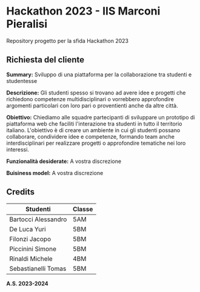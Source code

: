 # Hackathon 2023 - IIS Marconi Pieralisi

Repository progetto per la sfida Hackathon 2023

## Richiesta del cliente

**Summary:**
Sviluppo di una piattaforma per la collaborazione tra studenti e studentesse

**Descrizione:**
Gli studenti spesso si trovano ad avere idee e progetti che richiedono competenze multidisciplinari o vorrebbero approfondire argomenti particolari con loro pari o proventienti anche da altre città.

**Obiettivo:**
Chiediamo alle squadre partecipanti di sviluppare un prototipo di piattaforma web che faciliti l'interazione tra studenti in tutto il territorio italiano. L'obiettivo è di creare un ambiente in cui gli studenti possano collaborare, condividere idee e competenze, formando team anche interdisciplinari per realizzare progetti o approfondire tematiche nei loro interessi.

**Funzionalità desiderate:**
A vostra discrezione

**Buisiness model:**
A vostra discrezione

## Credits
| Studenti            | Classe | 
|---------------------|--------|
| Bartocci Alessandro | 5AM    |
| De Luca Yuri        | 5BM    |
| Filonzi Jacopo      | 5BM    |
| Piccinini Simone    | 5BM    |
| Rinaldi Michele     | 4BM    |
| Sebastianelli Tomas | 5BM    |

**A.S. 2023-2024**